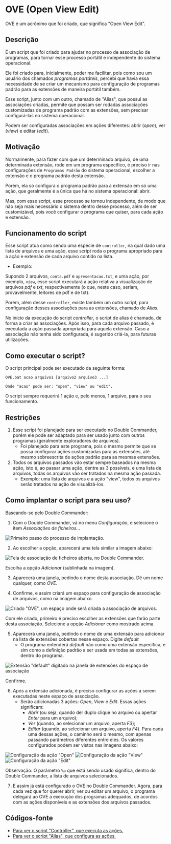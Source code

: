 # OVE (Open View Edit)

OVE é um acrônimo que foi criado, que significa "Open View Edit".

## Descrição

É um script que foi criado para ajudar no processo de associação de programas, para tornar esse processo portátil e independente do sistema operacional.

Ele foi criado para, inicialmente, poder me facilitar, pois como sou um usuário dos chamados *programas portáteis*, percebi que havia essa necessidade de se criar um mecanismo para configuração de programas padrão para as extensões de maneira portátil também.

Esse script, junto com um outro, chamado de "Alias", que possui as associações criadas, permite que possam ser rodadas associações customizadas de programa padrão com as extensões, sem precisar configurá-las no sistema operacional.

Podem ser configuradas associações em ações diferentes: abrir (*open*), ver (*view*) e editar (*edit*).

## Motivação

Normalmente, para fazer com que um determinado arquivo, de uma determinada extensão, rode em um programa específico, é preciso ir nas configurações de `Programas Padrão` do sistema operacional, escolher a extensão e o programa padrão desta extensão.

Porém, ela só configura o programa padrão para a extensão em só uma ação, que geralmente é a única que há no sistema operacional: abrir.

Mas, com esse script, esse processo se tornou independente, de modo que não seja mais necessário o sistema dentro desse processo, além de ser customizável, pois você configurar o programa que quiser, para cada ação e extensão.

## Funcionamento do script

Esse script atua como sendo uma espécie de `controller`, na qual dado uma lista de arquivos e uma ação, esse script roda o programa apropriado para a ação e extensão de cada arquivo contido na lista.

- Exemplo:

Supondo 2 arquivos, `conta.pdf` e `apresentacao.txt`, e uma ação, por exemplo, `view`, esse script executará a ação relativa a visualização de arquivos *pdf* e *txt*, respectivamente (o que, neste caso, seriam, provavelmente, leitores de pdf e de txt).

Porém, além desse `controller`, existe também um outro script, para configuração desses associações para as extensões, chamado de *Alias*.

No início da execução do script *controller*, o script de alias é chamado, de forma a criar as associações. Após isso, para cada arquivo passado, é executada a ação passada apropriada para aquela extensão. Caso a associação não tenha sido configurada, é sugerido criá-la, para futuras utilizações.

## Como executar o script?

O script principal pode ser executado da seguinte forma:

```batch
OVE.bat acao arquivo1 [arquivo2 arquivo3 ...]

Onde "acao" pode ser: "open", "view" ou "edit".
```

O script sempre requerirá 1 ação e, pelo menos, 1 arquivo, para o seu funcionamento.

## Restrições

1. Esse script foi planejado para ser executado no Double Commander, porém ele pode ser adaptado para ser usado junto com outros programas (geralmente exploradores de arquivos).
    - Foi planejado para este programa, pois o mesmo permite que se possa configurar ações customizadas para as extensões, até mesmo sobreescrita de ações padrão para as mesmas extensões.
2. Todos os arquivos passados vão estar sempre baseados na mesma ação, isto é, ao passar uma ação, dentre as 3 possíveis, e uma lista de arquivos, todas os arquivos vão ser tratados na mesma ação passada.
    - Exemplo: uma lista de arquivos e a ação "view", todos os arquivos serão tratados na ação de visualizá-los.

## Como implantar o script para seu uso?

Baseando-se pelo Double Commander:

1. Com o Double Commander, vá no menu *Configuração*, e selecione o item *Associações de ficheiros...*

![Primeiro passo do processo de implantação.](/images/passo1-ove.png)

2. Ao escolher a opção, aparecerá uma tela similar a imagem abaixo:

![Tela de associação de ficheiros aberta, no Double Commander.](/images/passo2-ove.png)

Escolha a opção *Adicionar* (sublinhada na imagem).

3. Aparecerá uma janela, pedindo o nome desta associação. Dê um nome qualquer, como *OVE*.

4. Confirme, e assim criará um espaço para configuração de associação de arquivos, como na imagem abaixo.

![Criado "OVE", um espaço onde será criada a associação de arquivos.](/images/passo4-ove.png)

Com ele criado, primeiro é preciso escolher as extensões que farão parte desta associação. Selecione a opção *Adicionar* como mostrado acima.

5. Aparecerá uma janela, pedindo o nome de uma extensão para adicionar na lista de extensões cobertas nesse espaço. Digite *default*
    - O programa entenderá *default* não como uma extensão específica, e sim como a definição padrão a ser usada em todas as extensões, dentro do programa.
  
![Extensão "default" digitado na janela de extensões do espaço de associação](/images/passo5-ove.png)

Confirme.

6. Após a extensão adicionada, é preciso configurar as ações a serem executadas neste espaço de associação.
    - Serão adicionadas 3 ações: *Open*, *View* e *Edit*. Essas ações significam:
        - *Abrir* (ou seja, quando der duplo clique no arquivo ou apertar *Enter* para um arquivo);
        - *Ver* (quando, ao selecionar um arquivo, aperta *F3*);
        - *Editar* (quando, ao selecionar um arquivo, aperta *F4*).
Para cada uma dessas ações, o caminho será o mesmo, com apenas passando parâmetros diferentes entre eles. Os valores configurados podem ser vistos nas imagens abaixo:

![Configuração da ação "Open"](/images/passo6-1-ove.png)
![Configuração da ação "View"](/images/passo6-2-ove.png)
![Configuração da ação "Edit"](/images/passo6-3-ove.png)

Observação: O parâmetro `%p` que está sendo usado significa, dentro do Double Commander, a lista de arquivos selecionados.

7. E assim já está configurado o OVE no Double Commander. Agora, para cada vez que for querer abrir, ver ou editar um arquivo, o programa delegará ao OVE a execução dos programas adequados, de acordos com as ações disponíveis e as extensões dos arquivos passados.

## Códigos-fonte

- [Para ver o script "Controller", que executa as ações.](/Batch%20Script/OVE.bat)
- [Para ver o script "Alias", que configura as ações.](/Batch%20Script/OVE%20-%20Alias.bat)
